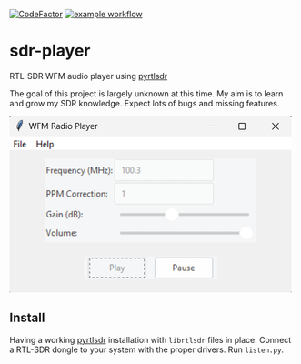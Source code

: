 [![CodeFactor](https://www.codefactor.io/repository/github/mpsparrow/sdr-player/badge)](https://www.codefactor.io/repository/github/mpsparrow/sdr-player)
[![example workflow](https://github.com/mpsparrow/sdr-rec/actions/workflows/black.yml/badge.svg)](https://github.com/mpsparrow/sdr-rec/actions/workflows/black.yml)

# sdr-player
RTL-SDR WFM audio player using [pyrtlsdr](https://github.com/pyrtlsdr/pyrtlsdr)

The goal of this project is largely unknown at this time. My aim is to learn and grow my SDR knowledge. Expect lots of bugs and missing features.

![application](./docs/images/application.png)

## Install

Having a working [pyrtlsdr](https://github.com/pyrtlsdr/pyrtlsdr) installation with `librtlsdr` files in place. Connect a RTL-SDR dongle to your system with the proper drivers. Run `listen.py`.
